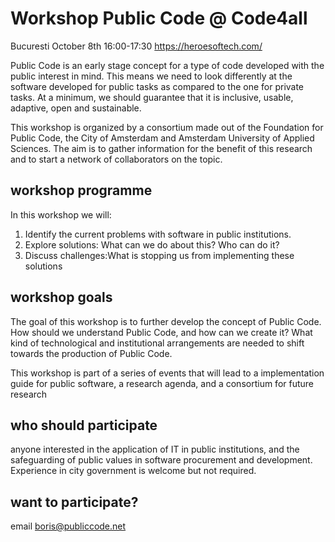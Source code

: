 # Workshop Public Code @ Code4all 
Bucuresti October 8th 16:00-17:30
https://heroesoftech.com/

Public Code is an early stage concept for a type of code developed with the public interest in mind. This means we need to look differently at the software developed for public tasks as compared to the one for private tasks. At a minimum, we should guarantee that it is inclusive, usable, adaptive, open and sustainable.

This workshop is organized by a consortium made out of the Foundation for Public Code, the City of Amsterdam and Amsterdam University of Applied Sciences. The aim is to gather information for the benefit of this research and to start a network of collaborators on the topic.

## workshop programme
In this workshop we will:
1. Identify the current problems with software in public institutions.
2. Explore solutions: What can we do about this? Who can do it?
3. Discuss challenges:What is stopping us from implementing these solutions

## workshop goals
The goal of this workshop is to further develop the concept of Public Code. How should we understand Public Code, and how can we create it? What kind of technological and institutional arrangements are needed to shift towards the production of Public Code.

This workshop is part of a series of events that will lead to a implementation guide for public software, a research agenda, and a consortium for future research

## who should participate
anyone interested in the application of IT in public institutions, and the safeguarding of public values in software procurement and development. Experience in city government is welcome but not required.

## want to participate? 
email boris@publiccode.net
